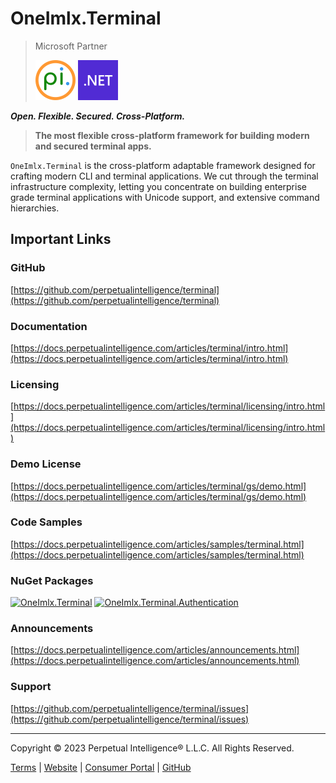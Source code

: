 # OneImlx.Terminal

> Microsoft Partner
>
> ![pi](../../images/brands/pi_64.png)
> ![dotnet](../../images/brands/dotnet_64.png)

***Open. Flexible. Secured. Cross-Platform.***

> **The most flexible cross-platform framework for building modern and secured terminal apps.**

`OneImlx.Terminal` is the cross-platform adaptable framework designed for crafting modern CLI and terminal applications. We cut through the terminal infrastructure complexity, letting you concentrate on building enterprise grade terminal applications with Unicode support, and extensive command hierarchies.

## Important Links

### GitHub
[https://github.com/perpetualintelligence/terminal](https://github.com/perpetualintelligence/terminal)

### Documentation
[https://docs.perpetualintelligence.com/articles/terminal/intro.html](https://docs.perpetualintelligence.com/articles/terminal/intro.html)

### Licensing
[https://docs.perpetualintelligence.com/articles/terminal/licensing/intro.html](https://docs.perpetualintelligence.com/articles/terminal/licensing/intro.html)

### Demo License
[https://docs.perpetualintelligence.com/articles/terminal/gs/demo.html](https://docs.perpetualintelligence.com/articles/terminal/gs/demo.html)

### Code Samples
[https://docs.perpetualintelligence.com/articles/samples/terminal.html](https://docs.perpetualintelligence.com/articles/samples/terminal.html)

### NuGet Packages
[![OneImlx.Terminal](https://img.shields.io/badge/OneImlx.Terminal-Go%20to%20NuGet-blue)](https://www.nuget.org/packages/OneImlx.Terminal/)
[![OneImlx.Terminal.Authentication](https://img.shields.io/badge/OneImlx.Terminal.Authentication-Go%20to%20NuGet-blue)](https://www.nuget.org/packages/OneImlx.Terminal.Authentication/)

### Announcements
[https://docs.perpetualintelligence.com/articles/announcements.html](https://docs.perpetualintelligence.com/articles/announcements.html)

### Support
[https://github.com/perpetualintelligence/terminal/issues](https://github.com/perpetualintelligence/terminal/issues)

---
Copyright &copy; 2023 Perpetual Intelligence&reg; L.L.C. All Rights Reserved.

[Terms](https://terms.perpetualintelligence.com/articles/intro.html) | [Website](https://www.perpetualintelligence.com/) | [Consumer Portal](https://www.consumer.perpetualintelligence.com/) | [GitHub](https://github.com/perpetualintelligence/terminal)
